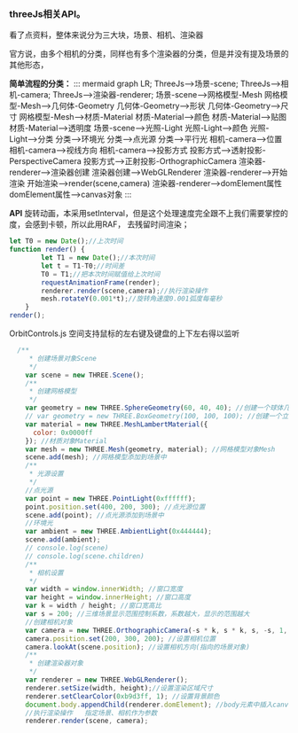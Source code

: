
### threeJs相关API。
  看了点资料，整体来说分为三大块，场景、相机、渲染器

官方说，由多个相机的分类，同样也有多个渲染器的分类，但是并没有提及场景的其他形态，

**简单流程的分类：**
::: mermaid
    graph LR;
    ThreeJs-->场景-scene;
    ThreeJs-->相机-camera;
    ThreeJs-->渲染器-renderer;
    场景-scene-->网格模型-Mesh
    网格模型-Mesh-->几何体-Geometry
    几何体-Geometry-->形状
    几何体-Geometry-->尺寸
    网格模型-Mesh-->材质-Material
    材质-Material-->颜色
    材质-Material-->贴图
    材质-Material-->透明度
    场景-scene-->光照-Light
    光照-Light-->颜色
    光照-Light-->分类
    分类-->环境光
    分类-->点光源
    分类-->平行光
    相机-camera-->位置
    相机-camera-->视线方向
    相机-camera-->投影方式
    投影方式-->透射投影-PerspectiveCamera
    投影方式-->正射投影-OrthographicCamera
    渲染器-renderer-->渲染器创建
    渲染器创建-->WebGLRenderer
    渲染器-renderer-->开始渲染
    开始渲染-->render(scene,camera)
    渲染器-renderer-->domElement属性
    domElement属性-->canvas对象
:::

**API**
旋转动画，本采用setInterval，但是这个处理速度完全跟不上我们需要掌控的度，会感到卡顿，所以此用RAF， 去残留时间渲染；
```js
let T0 = new Date();//上次时间
function render() {
        let T1 = new Date();//本次时间
        let t = T1-T0;//时间差
        T0 = T1;//把本次时间赋值给上次时间
        requestAnimationFrame(render);
        renderer.render(scene,camera);//执行渲染操作
        mesh.rotateY(0.001*t);//旋转角速度0.001弧度每毫秒
    }
render();
```

OrbitControls.js 空间支持鼠标的左右键及键盘的上下左右得以监听

```js
  /**
     * 创建场景对象Scene
     */
    var scene = new THREE.Scene();
    /**
     * 创建网格模型
     */
    var geometry = new THREE.SphereGeometry(60, 40, 40); //创建一个球体几何对象
    // var geometry = new THREE.BoxGeometry(100, 100, 100); //创建一个立方体几何对象Geometry
    var material = new THREE.MeshLambertMaterial({
      color: 0x0000ff
    }); //材质对象Material
    var mesh = new THREE.Mesh(geometry, material); //网格模型对象Mesh
    scene.add(mesh); //网格模型添加到场景中
    /**
     * 光源设置
     */
    //点光源
    var point = new THREE.PointLight(0xffffff);
    point.position.set(400, 200, 300); //点光源位置
    scene.add(point); //点光源添加到场景中
    //环境光
    var ambient = new THREE.AmbientLight(0x444444);
    scene.add(ambient);
    // console.log(scene)
    // console.log(scene.children)
    /**
     * 相机设置
     */
    var width = window.innerWidth; //窗口宽度
    var height = window.innerHeight; //窗口高度
    var k = width / height; //窗口宽高比
    var s = 200; //三维场景显示范围控制系数，系数越大，显示的范围越大
    //创建相机对象
    var camera = new THREE.OrthographicCamera(-s * k, s * k, s, -s, 1, 1000);
    camera.position.set(200, 300, 200); //设置相机位置
    camera.lookAt(scene.position); //设置相机方向(指向的场景对象)
    /**
     * 创建渲染器对象
     */
    var renderer = new THREE.WebGLRenderer();
    renderer.setSize(width, height);//设置渲染区域尺寸
    renderer.setClearColor(0xb9d3ff, 1); //设置背景颜色
    document.body.appendChild(renderer.domElement); //body元素中插入canvas对象
    //执行渲染操作   指定场景、相机作为参数
    renderer.render(scene, camera);

```